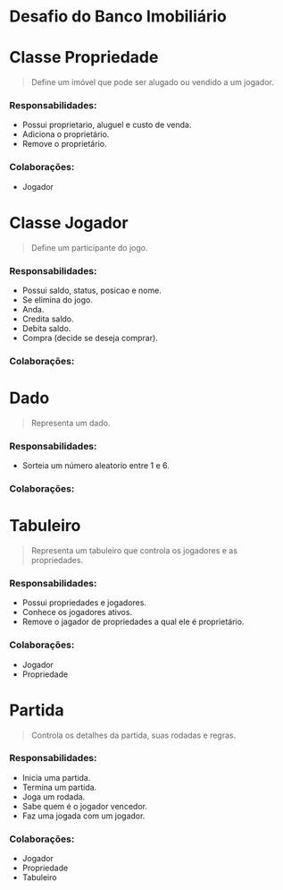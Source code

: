 # Desafio do Banco Imobiliário

# Classe Propriedade

> Define um imóvel que pode ser alugado ou vendido a um jogador.

### Responsabilidades:

-   Possui proprietario, aluguel e custo de venda.
-   Adiciona o proprietário.
-   Remove o proprietário.

### Colaborações:

-   Jogador

# Classe Jogador

> Define um participante do jogo.

### Responsabilidades:

-   Possui saldo, status, posicao e nome.
-   Se elimina do jogo.
-   Anda.
-   Credita saldo.
-   Debita saldo.
-   Compra (decide se deseja comprar).

### Colaborações:

# Dado

> Representa um dado.

### Responsabilidades:

-   Sorteia um número aleatorio entre 1 e 6.

### Colaborações:

# Tabuleiro

> Representa um tabuleiro que controla os jogadores e as propriedades.

### Responsabilidades:

-   Possui propriedades e jogadores.
-   Conhece os jogadores ativos.
-   Remove o jagador de propriedades a qual ele é proprietário.

### Colaborações:

-   Jogador
-   Propriedade

# Partida

> Controla os detalhes da partida, suas rodadas e regras.

### Responsabilidades:

-   Inicia uma partida.
-   Termina um partida.
-   Joga um rodada.
-   Sabe quem é o jogador vencedor.
-   Faz uma jogada com um jogador.

### Colaborações:

-   Jogador
-   Propriedade
-   Tabuleiro
